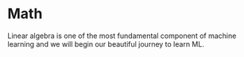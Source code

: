 # Math
Linear algebra is one of the most fundamental component of machine learning and we will begin our beautiful journey to learn ML.
